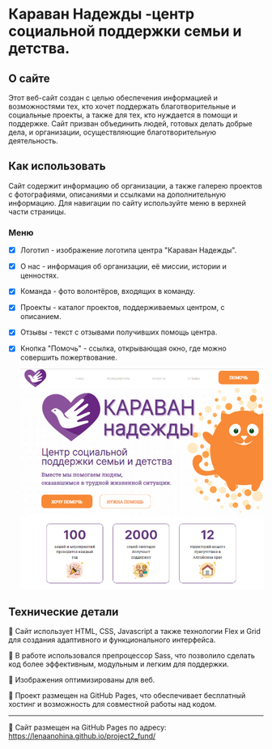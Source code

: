 # Караван Надежды -центр социальной поддержки семьи и детства.

## О сайте

Этот веб-сайт создан с целью обеспечения информацией и возможностями тех, кто хочет поддержать благотворительные и социальные проекты, а также для тех, кто нуждается в помощи и поддержке. Сайт призван объединить людей, готовых делать добрые дела, и организации, осуществляющие благотворительную деятельность.

## Как использовать

Сайт содержит информацию об организации, а также галерею проектов с фотографиями, описаниями и ссылками на дополнительную информацию.
Для навигации по сайту используйте меню в верхней части страницы.

### Меню

- [x] Логотип - изображение логотипа центра "Караван Надежды".
- [x] О нас - информация об организации, её миссии, истории и ценностях.
- [x] Команда - фото волонтёров, входящих в команду.
- [x] Проекты - каталог проектов, поддерживаемых центром, с описанием.
- [x] Отзывы - текст с отзывами получивших помощь центра.
- [x] Кнопка "Помочь" - ссылка, открывающая окно, где можно совершить пожертвование.

  ![Landing](assets/img/landing.png)

## Технические детали

:pushpin: Сайт использует HTML, CSS, Javascript а также технологии Flex и Grid для создания адаптивного и функционального интерфейса.

:pushpin: В работе использовался препроцессор Sass, что позволило сделать код более эффективным, модульным и легким для поддержки.

:pushpin: Изображения оптимизированы для веб.

:pushpin: Проект размещен на GitHub Pages, что обеспечивает бесплатный хостинг и возможность для совместной работы над кодом.

---

:link: Сайт размещен на GitHub Pages по адресу: https://lenaanohina.github.io/project2_fund/
